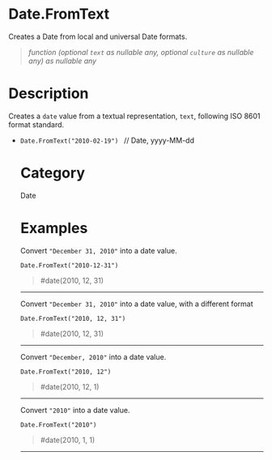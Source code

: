 # Date.FromText
Creates a Date from local and universal Date formats.
> _function (optional <code>text</code> as nullable any, optional <code>culture</code> as nullable any) as nullable any_

# Description 
Creates a <code>date</code> value from a textual representation, <code>text</code>, following ISO 8601 format standard.
  <ul>
   <li> <code>Date.FromText("2010-02-19") </code> // Date, yyyy-MM-dd </li>
  
# Category 
Date
# Examples 
Convert <code>"December 31, 2010"</code> into a date value.
```
Date.FromText("2010-12-31")
```
> #date(2010, 12, 31)

***
Convert <code>"December 31, 2010"</code> into a date value, with a different format
```
Date.FromText("2010, 12, 31")
```
> #date(2010, 12, 31)

***
Convert <code>"December, 2010"</code> into a date value.
```
Date.FromText("2010, 12")
```
> #date(2010, 12, 1)

***
Convert <code>"2010"</code> into a date value.
```
Date.FromText("2010")
```
> #date(2010, 1, 1)

***
